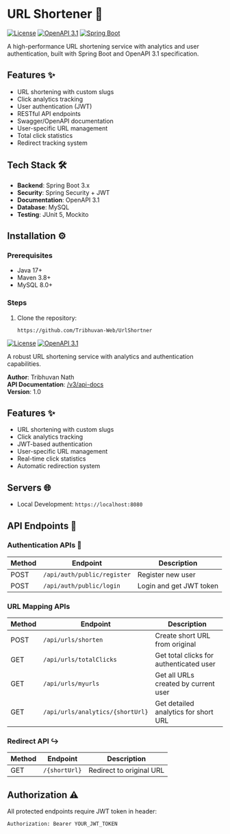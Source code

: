 # URL Shortener 🔗

[![License](https://img.shields.io/badge/License-MIT-blue.svg)](https://opensource.org/licenses/MIT)
[![OpenAPI 3.1](https://img.shields.io/badge/OpenAPI-3.1-green)](https://spec.openapis.org/oas/v3.1.0)
[![Spring Boot](https://img.shields.io/badge/Spring%20Boot-3.x-brightgreen)](https://spring.io/projects/spring-boot)

A high-performance URL shortening service with analytics and user authentication, built with Spring Boot and OpenAPI 3.1
specification.

## Features ✨

- URL shortening with custom slugs
- Click analytics tracking
- User authentication (JWT)
- RESTful API endpoints
- Swagger/OpenAPI documentation
- User-specific URL management
- Total click statistics
- Redirect tracking system

## Tech Stack 🛠️

- **Backend**: Spring Boot 3.x
- **Security**: Spring Security + JWT
- **Documentation**: OpenAPI 3.1
- **Database**: MySQL
- **Testing**: JUnit 5, Mockito

## Installation ⚙️

### Prerequisites

- Java 17+
- Maven 3.8+
- MySQL 8.0+

### Steps

1. Clone the repository:
   ```bash# URL Shortener API 🔗
   https://github.com/Tribhuvan-Web/UrlShortner

[![License](https://img.shields.io/badge/License-MIT-blue.svg)](https://opensource.org/licenses/MIT)
[![OpenAPI 3.1](https://img.shields.io/badge/OAS-3.1-success)](https://spec.openapis.org/oas/v3.1.0)

A robust URL shortening service with analytics and authentication capabilities.

**Author**: Tribhuvan Nath  
**API Documentation**: [/v3/api-docs](http://localhost:8080/v3/api-docs)  
**Version**: 1.0

## Features ✨

- URL shortening with custom slugs
- Click analytics tracking
- JWT-based authentication
- User-specific URL management
- Real-time click statistics
- Automatic redirection system

## Servers 🌐

- Local Development: `https://localhost:8080`

## API Endpoints 📍

### Authentication APIs 🔑

| Method | Endpoint                    | Description             |
|--------|-----------------------------|-------------------------|
| POST   | `/api/auth/public/register` | Register new user       |
| POST   | `/api/auth/public/login`    | Login and get JWT token |

### URL Mapping APIs

| Method | Endpoint                         | Description                             |
|--------|----------------------------------|-----------------------------------------|
| POST   | `/api/urls/shorten`              | Create short URL from original          |
| GET    | `/api/urls/totalClicks`          | Get total clicks for authenticated user |
| GET    | `/api/urls/myurls`               | Get all URLs created by current user    |
| GET    | `/api/urls/analytics/{shortUrl}` | Get detailed analytics for short URL    |



### Redirect API ↪️

| Method | Endpoint      | Description              |
|--------|---------------|--------------------------|
| GET    | `/{shortUrl}` | Redirect to original URL |

## Authorization ⚠️

All protected endpoints require JWT token in header:

```http
Authorization: Bearer YOUR_JWT_TOKEN
